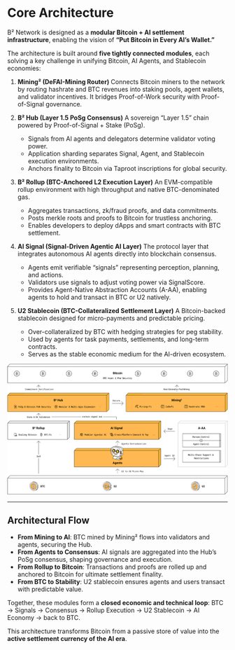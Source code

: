 # Core Architecture

B² Network is designed as a **modular Bitcoin + AI settlement infrastructure**, enabling the vision of
**“Put Bitcoin in Every AI’s Wallet.”**

The architecture is built around **five tightly connected modules**, each solving a key challenge in unifying Bitcoin, AI Agents, and Stablecoin economies:

1. **Mining² (DeFAI-Mining Router)**
   Connects Bitcoin miners to the network by routing hashrate and BTC revenues into staking pools, agent wallets, and validator incentives.
   It bridges Proof-of-Work security with Proof-of-Signal governance.

2. **B² Hub (Layer 1.5 PoSg Consensus)**
   A sovereign “Layer 1.5” chain powered by Proof-of-Signal + Stake (PoSg).
   - Signals from AI agents and delegators determine validator voting power.
   - Application sharding separates Signal, Agent, and Stablecoin execution environments.
   - Anchors finality to Bitcoin via Taproot inscriptions for global security.

3. **B² Rollup (BTC-Anchored L2 Execution Layer)**
   An EVM-compatible rollup environment with high throughput and native BTC-denominated gas.
   - Aggregates transactions, zk/fraud proofs, and data commitments.
   - Posts merkle roots and proofs to Bitcoin for trustless anchoring.
   - Enables developers to deploy dApps and smart contracts with BTC settlement.

4. **AI Signal (Signal-Driven Agentic AI Layer)**
   The protocol layer that integrates autonomous AI agents directly into blockchain consensus.
   - Agents emit verifiable “signals” representing perception, planning, and actions.
   - Validators use signals to adjust voting power via SignalScore.
   - Provides Agent-Native Abstraction Accounts (A-AA), enabling agents to hold and transact in BTC or U2 natively.

5. **U2 Stablecoin (BTC-Collateralized Settlement Layer)**
   A Bitcoin-backed stablecoin designed for micro-payments and predictable pricing.
   - Over-collateralized by BTC with hedging strategies for peg stability.
   - Used by agents for task payments, settlements, and long-term contracts.
   - Serves as the stable economic medium for the AI-driven ecosystem.

![B² Network Architecture](../images/architecture.png)

---

## Architectural Flow

- **From Mining to AI**: BTC mined by Mining² flows into validators and agents, securing the Hub.
- **From Agents to Consensus**: AI signals are aggregated into the Hub’s PoSg consensus, shaping governance and execution.
- **From Rollup to Bitcoin**: Transactions and proofs are rolled up and anchored to Bitcoin for ultimate settlement finality.
- **From BTC to Stability**: U2 stablecoin ensures agents and users transact with predictable value.

Together, these modules form a **closed economic and technical loop**:
BTC → Signals → Consensus → Rollup Execution → U2 Stablecoin → AI Economy → back to BTC.

This architecture transforms Bitcoin from a passive store of value into the **active settlement currency of the AI era**.
